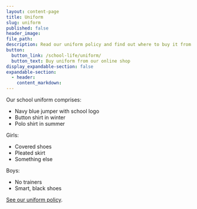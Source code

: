 ```yaml
---
layout: content-page
title: Uniform
slug: uniform
published: false
header_image:
file_path:
description: Read our uniform policy and find out where to buy it from.
button:
  button_link: /school-life/uniform/
  button_text: Buy uniform from our online shop
display_expandable-section: false
expandable-section:
  - header:
    content_markdown:
---
```


Our school uniform comprises:

* Navy blue jumper with school logo
* Button shirt in winter
* Polo shirt in summer

Girls:

* Covered shoes
* Pleated skirt
* Something else

Boys:

* No trainers
* Smart, black shoes

[See our uniform policy](/assets/media/uniform/woodys-website.docx).
